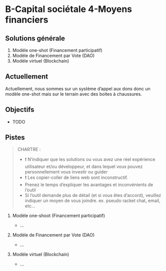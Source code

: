 B-Capital sociétale
4-Moyens financiers
===

## Solutions générale

1.	Modèle one-shot (Financement participatif)
2.	Modèle de Financement par Vote (DAO)
3.  Modèle virtuel (Blockchain)

## Actuellement

Actuellement, nous sommes sur un système d’appel aux dons donc un modèle one-shot mais sur le terrain avec des boites à chaussures. 

## Objectifs 

- TODO

## Pistes

> CHARTRE :
> -	:exclamation: N’indiquer que les solutions ou vous avez une réel expérience utilisateur et/ou développeur, et dans lequel vous pouvez personnellement vous investir ou guider
> -	:exclamation: Les copier-coller de liens web sont inconstructif.
> -	Prenez le temps d’expliquer les avantages et inconvénients de l’outil
> -	Si l’outil demande plus de détail (et si vous êtes d’accord), veuillez indiquer un moyen de vous joindre. ex. pseudo racket chat, email, etc…


1.	Modèle one-shoot (Financement participatif)

    - ...

2.	Modèle de Financement par Vote (DAO)

    - ...

3.  Modèle virtuel (Blockchain)

    - ...
